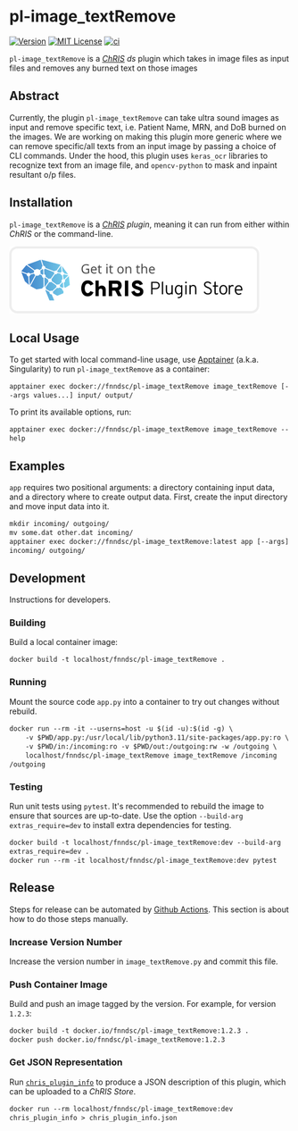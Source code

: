 # pl-image_textRemove

[![Version](https://img.shields.io/docker/v/fnndsc/pl-image_textremove?sort=semver)](https://hub.docker.com/r/fnndsc/pl-image_textRemove)
[![MIT License](https://img.shields.io/github/license/fnndsc/pl-image_textRemove)](https://github.com/FNNDSC/pl-image_textRemove/blob/main/LICENSE)
[![ci](https://github.com/FNNDSC/pl-image_textRemove/actions/workflows/ci.yml/badge.svg)](https://github.com/FNNDSC/pl-image_textRemove/actions/workflows/ci.yml)

`pl-image_textRemove` is a [_ChRIS_](https://chrisproject.org/)
_ds_ plugin which takes in image files  as input files and
removes any burned text on those images

## Abstract

Currently, the plugin `pl-image_textRemove` can take ultra sound images as input and remove specific text, i.e. 
Patient Name, MRN, and DoB burned on the images. We are working on making this plugin more generic where we can 
remove specific/all texts from an input image by passing a choice of CLI commands. Under the hood, this plugin uses
`keras_ocr` libraries to recognize text from an image file, and `opencv-python` to mask and inpaint resultant o/p
files.

## Installation

`pl-image_textRemove` is a _[ChRIS](https://chrisproject.org/) plugin_, meaning it can
run from either within _ChRIS_ or the command-line.

[![Get it from chrisstore.co](https://raw.githubusercontent.com/FNNDSC/ChRIS_store_ui/963938c241636e4c3dc4753ee1327f56cb82d8b5/src/assets/public/badges/light.svg)](https://chrisstore.co/plugin/pl-image_textRemove)

## Local Usage

To get started with local command-line usage, use [Apptainer](https://apptainer.org/)
(a.k.a. Singularity) to run `pl-image_textRemove` as a container:

```shell
apptainer exec docker://fnndsc/pl-image_textRemove image_textRemove [--args values...] input/ output/
```

To print its available options, run:

```shell
apptainer exec docker://fnndsc/pl-image_textRemove image_textRemove --help
```

## Examples

`app` requires two positional arguments: a directory containing
input data, and a directory where to create output data.
First, create the input directory and move input data into it.

```shell
mkdir incoming/ outgoing/
mv some.dat other.dat incoming/
apptainer exec docker://fnndsc/pl-image_textRemove:latest app [--args] incoming/ outgoing/
```

## Development

Instructions for developers.

### Building

Build a local container image:

```shell
docker build -t localhost/fnndsc/pl-image_textRemove .
```

### Running

Mount the source code `app.py` into a container to try out changes without rebuild.

```shell
docker run --rm -it --userns=host -u $(id -u):$(id -g) \
    -v $PWD/app.py:/usr/local/lib/python3.11/site-packages/app.py:ro \
    -v $PWD/in:/incoming:ro -v $PWD/out:/outgoing:rw -w /outgoing \
    localhost/fnndsc/pl-image_textRemove image_textRemove /incoming /outgoing
```

### Testing

Run unit tests using `pytest`.
It's recommended to rebuild the image to ensure that sources are up-to-date.
Use the option `--build-arg extras_require=dev` to install extra dependencies for testing.

```shell
docker build -t localhost/fnndsc/pl-image_textRemove:dev --build-arg extras_require=dev .
docker run --rm -it localhost/fnndsc/pl-image_textRemove:dev pytest
```

## Release

Steps for release can be automated by [Github Actions](.github/workflows/ci.yml).
This section is about how to do those steps manually.

### Increase Version Number

Increase the version number in `image_textRemove.py` and commit this file.

### Push Container Image

Build and push an image tagged by the version. For example, for version `1.2.3`:

```
docker build -t docker.io/fnndsc/pl-image_textRemove:1.2.3 .
docker push docker.io/fnndsc/pl-image_textRemove:1.2.3
```

### Get JSON Representation

Run [`chris_plugin_info`](https://github.com/FNNDSC/chris_plugin#usage)
to produce a JSON description of this plugin, which can be uploaded to a _ChRIS Store_.

```shell
docker run --rm localhost/fnndsc/pl-image_textRemove:dev chris_plugin_info > chris_plugin_info.json
```

